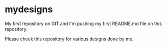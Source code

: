 mydesigns
=========

My first repository on GIT and I'm pushing my first README.md file on this repository.

Please check this repository for various designs done by me.  
